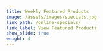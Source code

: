 ```yaml
---
title: Weekly Featured Products
image: /assets/images/specials.jpg
link_path: /online-specials/
link_label: View Featured Products
show_slide: true
weight: 4
---
```

